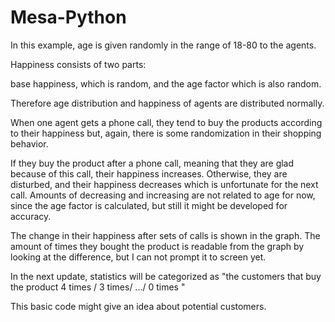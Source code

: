 # Mesa-Python
In this example, age is given randomly in the range of 18-80 to the agents. 

Happiness consists of two parts:

base happiness, which is random, and the age factor which is also random.

Therefore age distribution and happiness of agents are distributed normally.

When one agent gets a phone call, they tend to buy the products according to their happiness but, again, there is some randomization in their shopping behavior.

If they buy the product after a phone call, meaning that they are glad because of this call, their happiness increases. Otherwise, they are disturbed, and their happiness decreases which is unfortunate for the next call. 
Amounts of decreasing and increasing are not related to age for now, since the age factor is calculated, but still it might be developed for accuracy.

The change in their happiness after sets of calls is shown in the graph. The amount of times they bought the product is readable from the graph by looking at the difference, but I can not prompt it to screen yet. 

In the next update, statistics will be categorized as "the customers that buy the product 4 times / 3 times/ .../ 0 times "

This basic code might give an idea about potential customers. 
